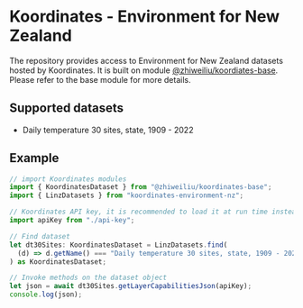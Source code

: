 # Koordinates - Environment for New Zealand

The repository provides access to Environment for New Zealand datasets hosted by Koordinates. It is built on module [@zhiweiliu/koordiates-base](https://www.npmjs.com/package/@zhiweiliu/koordinates-base). Please refer to the base module for more details.

## Supported datasets

- Daily temperature 30 sites, state, 1909 - 2022

## Example

```typescript
// import Koordinates modules
import { KoordinatesDataset } from "@zhiweiliu/koordinates-base";
import { LinzDatasets } from "koordinates-environment-nz";

// Koordinates API key, it is recommended to load it at run time instead of hard-coding it in a file
import apiKey from "./api-key";

// Find dataset
let dt30Sites: KoordinatesDataset = LinzDatasets.find(
  (d) => d.getName() === "Daily temperature 30 sites, state, 1909 - 2022"
) as KoordinatesDataset;

// Invoke methods on the dataset object
let json = await dt30Sites.getLayerCapabilitiesJson(apiKey);
console.log(json);
```
